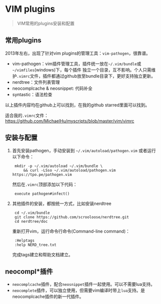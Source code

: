 # VIM plugins

> VIM常用的plugins安装和配置






## 常用plugins

2013年左右，出现了针对vim plugins的管理工具：`vim-pathogen`，很靠谱。

* vim-pathogen：vim插件管理工具，插件统一放在`~/.vim/bundle`或`~/vimfiles`(windows)下，每个插件
    独立一个目录，互不影响。个人只需维护`.vimrc`文件，插件都通过github放至bundle目录下，更好支持独立更新。
* nerdtree：文件列表管理
* neocomplcache & neosnippet: 代码补全
* syntastic：语法检查

以上插件内容均在github上可以找到，在我的github starred里面可以找到。

适合我的`.vimrc`文件： 
<https://github.com/MichaelHu/myscripts/blob/master/vim/vimrc>




## 安装与配置

1. 首先安装pathogen，手动安装到
    `~/.vim/autoload/pathogen.vim` 或者运行以下命令：

        mkdir -p ~/.vim/autoload ~/.vim/bundle \
            && curl -LSso ~/.vim/autoload/pathogen.vim https://tpo.pe/pathogen.vim

    然后在`.vimrc`顶部添加以下代码：

        execute pathogen#infect()



2. 其他插件的安装，都按统一方式，比如安装nerdtree

        cd ~/.vim/bundle
        git clone https://github.com/scrooloose/nerdtree.git 
        cd nerdtree/doc

    重新打开vim，运行命令行命令(Command-line command)：
        
        :Helptags 
        :help NERD_tree.txt 

    完成tags建立和帮助文档建立。




## neocompl*插件

* `neocomplcache`插件，配合`neosnippet`插件一起使用。可以不需要lua支持。
* `neocomplete`插件，可以独立使用，但需要vim编译时带上`lua`支持。是neocomplcache插件的新一代插件。



